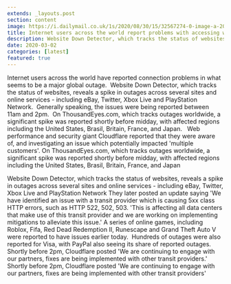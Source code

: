 ```yaml
---
extends: _layouts.post
section: content
image: https://i.dailymail.co.uk/1s/2020/08/30/15/32567274-0-image-a-205_1598797692061.jpg 
title: Internet users across the world report problems with accessing websites in major global outage&nbsp; 
description: Website Down Detector, which tracks the status of websites, reveals a spike in outages across several sites and online services - including eBay, Twitter, Xbox Live and PlayStation Network. 
date: 2020-03-02 
categories: [latest] 
featured: true 
--- 
```

Internet users across the world have reported connection problems in what seems to be a major global outage.&nbsp;
Website Down Detector, which tracks the status of websites, reveals a spike in outages across several sites and online services - including eBay, Twitter, Xbox Live and PlayStation Network.&nbsp;
Generally speaking, the issues were being reported between 11am and 2pm.&nbsp;
On ThousandEyes.com, which tracks outages worldwide, a significant spike was reported shortly before midday, with affected regions including the United States, Brasil, Britain, France, and Japan.&nbsp;&nbsp;
Web performance and security giant Cloudflare reported that they were aware of, and investigating an issue which potentially impacted &#039;multiple customers&#039;.
On ThousandEyes.com, which tracks outages worldwide, a significant spike was reported shortly before midday, with affected regions including the United States, Brasil, Britain, France, and Japan

Website Down Detector, which tracks the status of websites, reveals a spike in outages across several sites and online services - including eBay, Twitter, Xbox Live and PlayStation Network
They later posted an update saying &#039;We have identified an issue with a transit provider which is causing 5xx class HTTP errors, such as HTTP 522, 502, 503.
&#039;This is affecting all data centers that make use of this transit provider and we are working on implementing mitigations to alleviate this issue.&#039;
A series of online games, including Roblox, Fifa, Red Dead Redemption II, Runescape and Grand Theft Auto V were reported to have issues earlier today.&nbsp;
Hundreds of outages were also reported for Visa, with PayPal also seeing its share of reported outages.
Shortly before 2pm, Cloudflare posted &#039;We are continuing to engage with our partners, fixes are being implemented with other transit providers.&#039;
Shortly before 2pm, Cloudflare posted &#039;We are continuing to engage with our partners, fixes are being implemented with other transit providers&#039;